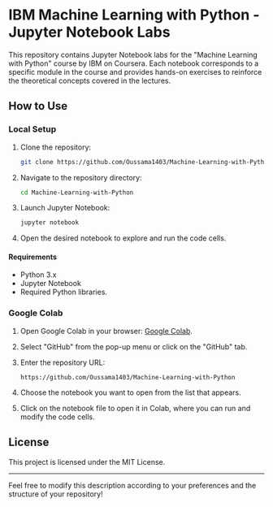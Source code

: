 # IBM Machine Learning with Python - Jupyter Notebook Labs
This repository contains Jupyter Notebook labs for the "Machine Learning with Python" course by IBM on Coursera. Each notebook corresponds to a specific module in the course and provides hands-on exercises to reinforce the theoretical concepts covered in the lectures.

## How to Use

### Local Setup

1. Clone the repository:
   ```bash
   git clone https://github.com/Oussama1403/Machine-Learning-with-Python
   ```

2. Navigate to the repository directory:
   ```bash
   cd Machine-Learning-with-Python
   ```

3. Launch Jupyter Notebook:
   ```bash
   jupyter notebook
   ```

4. Open the desired notebook to explore and run the code cells.

#### Requirements

- Python 3.x
- Jupyter Notebook
- Required Python libraries.

### Google Colab

1. Open Google Colab in your browser: [Google Colab](https://colab.research.google.com/).

2. Select "GitHub" from the pop-up menu or click on the "GitHub" tab.

3. Enter the repository URL:
   ```
   https://github.com/Oussama1403/Machine-Learning-with-Python
   ```

4. Choose the notebook you want to open from the list that appears.

5. Click on the notebook file to open it in Colab, where you can run and modify the code cells.


## License

This project is licensed under the MIT License.

---

Feel free to modify this description according to your preferences and the structure of your repository!
